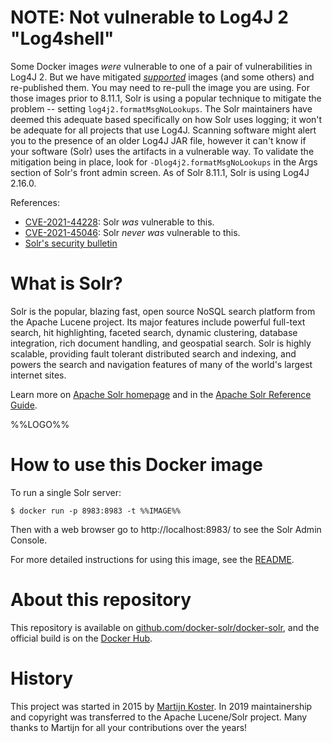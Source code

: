 # NOTE: Not vulnerable to Log4J 2 "Log4shell"

Some Docker images *were* vulnerable to one of a pair of vulnerabilities in Log4J 2.  But we have mitigated *[supported](https://hub.docker.com/_/solr?tab=tags)* images (and some others) and re-published them.  You may need to re-pull the image you are using.  For those images prior to 8.11.1, Solr is using a popular technique to mitigate the problem -- setting `log4j2.formatMsgNoLookups`.  The Solr maintainers have deemed this adequate based specifically on how Solr uses logging; it won't be adequate for all projects that use Log4J.  Scanning software might alert you to the presence of an older Log4J JAR file, however it can't know if your software (Solr) uses the artifacts in a vulnerable way.  To validate the mitigation being in place, look for `-Dlog4j2.formatMsgNoLookups` in the Args section of Solr's front admin screen.  As of Solr 8.11.1, Solr is using Log4J 2.16.0.

References:

-	[CVE-2021-44228](https://nvd.nist.gov/vuln/detail/CVE-2021-44228): Solr *was* vulnerable to this.
-	[CVE-2021-45046](https://nvd.nist.gov/vuln/detail/CVE-2021-45046): Solr *never was* vulnerable to this.
-	[Solr's security bulletin](https://solr.apache.org/security.html#apache-solr-affected-by-apache-log4j-cve-2021-44228)

# What is Solr?

Solr is the popular, blazing fast, open source NoSQL search platform from the Apache Lucene project. Its major features include powerful full-text search, hit highlighting, faceted search, dynamic clustering, database integration, rich document handling, and geospatial search. Solr is highly scalable, providing fault tolerant distributed search and indexing, and powers the search and navigation features of many of the world's largest internet sites.

Learn more on [Apache Solr homepage](http://solr.apache.org/) and in the [Apache Solr Reference Guide](https://solr.apache.org/guide/).

%%LOGO%%

# How to use this Docker image

To run a single Solr server:

```console
$ docker run -p 8983:8983 -t %%IMAGE%%
```

Then with a web browser go to http://localhost:8983/ to see the Solr Admin Console.

For more detailed instructions for using this image, see the [README](https://github.com/docker-solr/docker-solr/blob/master/README.md).

# About this repository

This repository is available on [github.com/docker-solr/docker-solr](https://github.com/docker-solr/docker-solr), and the official build is on the [Docker Hub](https://hub.docker.com/_/solr/).

# History

This project was started in 2015 by [Martijn Koster](https://github.com/makuk66). In 2019 maintainership and copyright was transferred to the Apache Lucene/Solr project. Many thanks to Martijn for all your contributions over the years!

